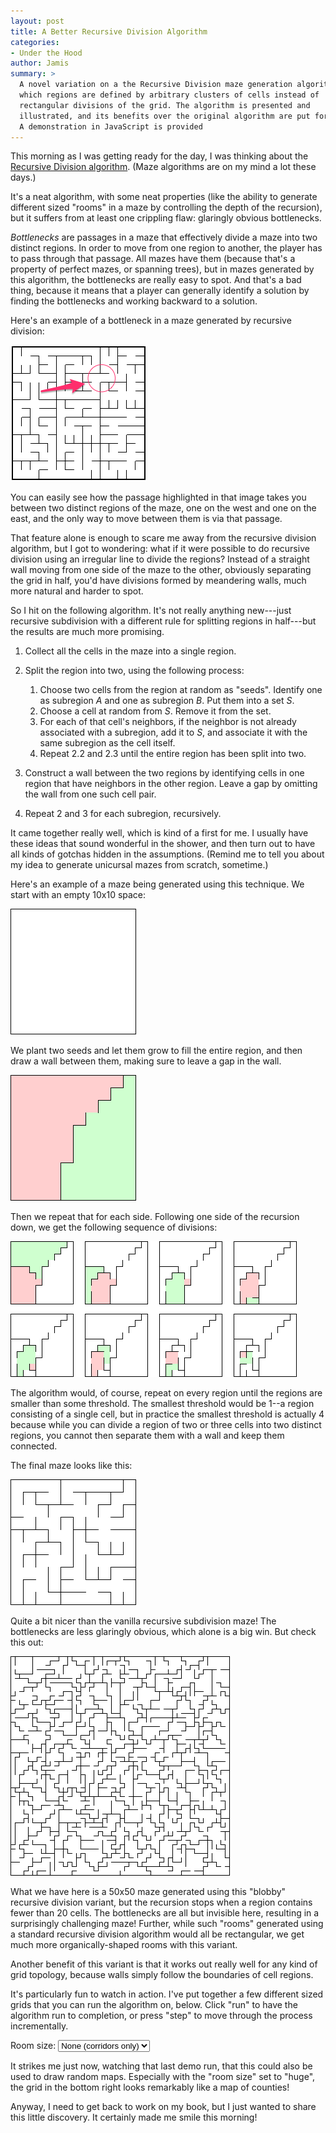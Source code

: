 ```yaml
---
layout: post
title: A Better Recursive Division Algorithm
categories:
- Under the Hood
author: Jamis
summary: >
  A novel variation on a the Recursive Division maze generation algorithm, in
  which regions are defined by arbitrary clusters of cells instead of
  rectangular divisions of the grid. The algorithm is presented and
  illustrated, and its benefits over the original algorithm are put forth.
  A demonstration in JavaScript is provided
---
```


This morning as I was getting ready for the day, I was thinking about the [Recursive Division algorithm](http://weblog.jamisbuck.org/2011/1/12/maze-generation-recursive-division-algorithm). (Maze algorithms are on my mind a lot these days.)

It's a neat algorithm, with some neat properties (like the ability to generate different sized "rooms" in a maze by controlling the depth of the recursion), but it suffers from at least one crippling flaw: glaringly obvious bottlenecks.

*Bottlenecks* are passages in a maze that effectively divide a maze into two distinct regions. In order to move from one region to another, the player has to pass through that passage. All mazes have them (because that's a property of perfect mazes, or spanning trees), but in mazes generated by this algorithm, the bottlenecks are really easy to spot. And that's a bad thing, because it means that a player can generally identify a solution by finding the bottlenecks and working backward to a solution.

Here's an example of a bottleneck in a maze generated by recursive division:

![Bottleneck](/images/20150115-recursive-division.png)

You can easily see how the passage highlighted in that image takes you between two distinct regions of the maze, one on the west and one on the east, and the only way to move between them is via that passage.

That feature alone is enough to scare me away from the recursive division algorithm, but I got to wondering: what if it were possible to do recursive division using an irregular line to divide the regions? Instead of a straight wall moving from one side of the maze to the other, obviously separating the grid in half, you'd have divisions formed by meandering walls, much more natural and harder to spot.

So I hit on the following algorithm. It's not really anything new---just recursive subdivision with a different rule for splitting regions in half---but the results are much more promising.

1. Collect all the cells in the maze into a single region.

2. Split the region into two, using the following process:

    1. Choose two cells from the region at random as "seeds". Identify
       one as subregion *A* and one as subregion *B*. Put them into a set *S*.
    2. Choose a cell at random from *S*. Remove it from the set.
    3. For each of that cell's neighbors, if the neighbor is not already
       associated with a subregion, add it to *S*, and associate it with the
       same subregion as the cell itself.
    4. Repeat 2.2 and 2.3 until the entire region has been split into two.

3. Construct a wall between the two regions by identifying cells in one region
   that have neighbors in the other region. Leave a gap by omitting the wall
   from one such cell pair.

4. Repeat 2 and 3 for each subregion, recursively.

It came together really well, which is kind of a first for me. I usually have these ideas that sound wonderful in the shower, and then turn out to have all kinds of gotchas hidden in the assumptions. (Remind me to tell you about my idea to generate unicursal mazes from scratch, sometime.)

Here's an example of a maze being generated using this technique. We start with an empty 10x10 space:

![Empty grid](/images/20150115-empty-grid.png)

We plant two seeds and let them grow to fill the entire region, and then draw a wall between them, making sure to leave a gap in the wall.

![Step #1](/images/20150115-step-01.png)

Then we repeat that for each side. Following one side of the recursion down, we get the following sequence of divisions:

![Recursive process](/images/20150115-recursive-process.png)

The algorithm would, of course, repeat on every region until the regions are smaller than some threshold. The smallest threshold would be 1--a region consisting of a single cell, but in practice the smallest threshold is actually 4 because while you can divide a region of two or three cells into two distinct regions, you cannot then separate them with a wall and keep them connected.

The final maze looks like this:

![Final maze](/images/20150115-done.png)

Quite a bit nicer than the vanilla recursive subdivision maze! The bottlenecks are less glaringly obvious, which alone is a big win. But check this out:

![Final maze](/images/20150115-blob-rooms.png)

What we have here is a 50x50 maze generated using this "blobby" recursive division variant, but the recursion stops when a region contains fewer than 20 cells. The bottlenecks are all but invisible here, resulting in a surprisingly challenging maze! Further, while such "rooms" generated using a standard recursive division algorithm would all be rectangular, we get much more organically-shaped rooms with this variant.

Another benefit of this variant is that it works out really well for any kind of grid topology, because walls simply follow the boundaries of cell regions.

It's particularly fun to watch in action. I've put together a few different sized grids that you can run the algorithm on, below. Click "run" to have the algorithm run to completion, or press "step" to move through the process incrementally.

<script type="text/javascript" src="/javascripts/maze-minified.js"></script>
<script type="text/javascript">
  function resetMazes() {
    for(var i = 0; i < arguments.length; i++) {
      var id = arguments[i];
      var element = document.getElementById(id);
      element.mazeReset();
    }
  }

  function blobbyThreshold() {
    var s = document.getElementById('blobby_threshold');
    return s.options[s.selectedIndex].value;
  }
</script>
<p>
  Room size: <select id="blobby_threshold" onchange="resetMazes('blobbydivision', 'blob_smallish', 'blob_bigger', 'blob_biggest');">
    <option value="4">None (corridors only)</option>
    <option value="10">Small</option>
    <option value="25">Medium</option>
    <option value="40">Large</option>
  </select>
</p>
<div class="row">
  <script type="text/javascript">Maze.createCanvasWidget("BlobbyDivision", 5, 5, { "threshold": blobbyThreshold, "watch": false, "class": "small", "styles": { "f": "#ffa" } });</script>
  <script type="text/javascript">Maze.createCanvasWidget("BlobbyDivision", 10, 10, { "id": "blob_smallish", "threshold": blobbyThreshold, "watch": false, "class": "small", "styles": { "f": "#ffa" } });</script>
  <script type="text/javascript">Maze.createCanvasWidget("BlobbyDivision", 21, 21, { "id": "blob_bigger", "threshold": blobbyThreshold, "watch": false, "class": "small", "styles": { "f": "#ffa" } });</script>
  <script type="text/javascript">Maze.createCanvasWidget("BlobbyDivision", 42, 42, { "id": "blob_biggest", "threshold": blobbyThreshold, "watch": false, "class": "small", "styles": { "f": "#ffa" } });</script>
</div>

It strikes me just now, watching that last demo run, that this could also be used to draw random maps. Especially with the "room size" set to "huge", the grid in the bottom right looks remarkably like a map of counties!

Anyway, I need to get back to work on my book, but I just wanted to share this little discovery. It certainly made me smile this morning!
